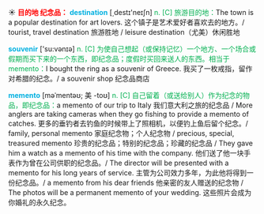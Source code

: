 ☀ <font color="red">**目的地 纪念品：**</font>
<font color="sky blue">**destination**</font> [͵destɪ'neɪʃn] 
<font color="#00b050">n. [C] 旅游目的地：</font>The town is a popular destination for art lovers. 这个镇子是艺术爱好者喜欢去的地方。/ tourist, travel destination 旅游胜地 / leisure destination（尤美）休闲胜地

<font color="sky blue">**souvenir**</font> ['su:vənɪə] 
<font color="#00b050">n. [C] 为使自己想起（或保持记忆）一个地方、一个场合或假期而买下来的一个东西，即纪念品；度假时买回来送人的东西。相当于memento：</font>I bought the ring as a souvenir of Greece. 我买了一枚戒指，留作对希腊的纪念。/ a souvenir shop 纪念品商店
           
<font color="sky blue">**memento**</font> [məˈmentəʊ; 美 -toʊ]
<font color="#00b050">n. [C] 自己留着（或送给别人）作为纪念的物品，即纪念品：</font>a memento of our trip to Italy 我们意大利之旅的纪念品 / More anglers are taking cameras when they go fishing to provide a memento of catches. 更多的垂钓者去钓鱼的时候带上了照相机，以便钓上鱼后留个纪念。/ family, personal memento 家庭纪念物；个人纪念物 / precious, special, treasured memento 珍贵的纪念品；特别的纪念品；珍藏的纪念品 / They gave him a watch as a memento of his time with the company. 他们送了他一块手表作为曾在公司供职的纪念品。/ The director will be presented with a memento for his long years of service. 主管为公司效力多年，为此他将得到一份纪念品。/ a memento from his dear friends 他亲密的友人赠送的纪念物 / The photos will be a permanent memento of your wedding. 这些照片会成为你婚礼的永久纪念。

